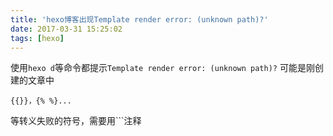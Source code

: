 ```yaml
---
title: 'hexo博客出现Template render error: (unknown path)?'
date: 2017-03-31 15:25:02
tags: [hexo]
---
```


使用`hexo d`等命令都提示`Template render error: (unknown path)?`
可能是刚创建的文章中

```
{{}}，{% %}...

```

等转义失败的符号，需要用```注释